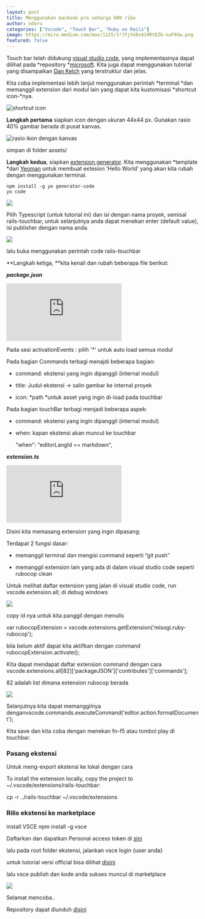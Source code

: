 ```yaml
---
layout: post
title: Menggunakan macbook pro seharga 600 ribu
author: ndaru
categories: ["Vscode", "Touch Bar", "Ruby on Rails"]
image: https://miro.medium.com/max/1125/1*JfjtG0s419RtEZk-nuF93w.png
featured: false
---
```


Touch bar telah didukung [visual studio code](https://code.visualstudio.com/updates/v1_17#_macos-touch-bar-support), yang implementasinya dapat dilihat pada *repository *[microsoft](https://github.com/Microsoft/vscode-extension-samples). Kita juga dapat menggunakan tutorial yang disampaikan [Dan Kelch](https://spin.atomicobject.com/2018/01/28/vs-code-mac-touch-bar/) yang terstruktur dan jelas.

Kita coba implementasi lebih lanjut menggunakan perintah *terminal *dan memanggil extension dari modul lain yang dapat kita kustomisasi *shortcut icon-*nya.

![shortcut icon](https://cdn-images-1.medium.com/max/2000/1*JfjtG0s419RtEZk-nuF93w.png)

**Langkah pertama** siapkan *icon* dengan ukuran 44x44 px. Gunakan rasio 40% gambar berada di pusat kanvas.

![rasio ikon dengan kanvas](https://cdn-images-1.medium.com/max/2000/1*7R6AB4lKIrDZ66dJnirXug.png)

simpan di folder assets/

**Langkah kedua**, siapkan [extension generator](https://code.visualstudio.com/docs/extensions/yocode). Kita menggunakan *template *dari [Yeoman](http://yeoman.io/) untuk membuat extesion ‘Hello World’ yang akan kita rubah dengan menggunakan terminal.

    npm install -g yo generator-code
    yo code

![](https://cdn-images-1.medium.com/max/2000/1*D5yYQiU_wY5ZecaliNjKpA.png)

Pilih Typescript (untuk tutorial ini) dan isi dengan nama proyek, semisal rails-touchbar, untuk selanjutnya anda dapat menekan enter (default value), isi publisher dengan nama anda.

![](https://cdn-images-1.medium.com/max/3460/1*hzkBa6zjtulnPWfT57AkXg.png)

lalu buka menggunakan perintah code rails-touchbar

**Langkah ketiga, **kita kenali dan rubah beberapa file berikut:

***package.json***

 <iframe src="https://medium.com/media/6053f0054699f3ee7bca086f12a3479b" frameborder=0></iframe>

Pada sesi activationEvents : pilih '*' untuk auto load semua modul

Pada bagian Commands terbagi menajdi beberapa bagian:

* command: ekstensi yang ingin dipanggil (internal modul)

* title: Judul ekstensi -> salin gambar ke internal proyek

* icon: *path *untuk asset yang ingin di-load pada touchbar

Pada bagian touchBar terbagi menjadi beberapa aspek:

* command: ekstensi yang ingin dipanggil (internal modul)

* when: kapan ekstensi akan muncul ke touchbar

    "when": "editorLangId == markdown",

***extension.ts***

 <iframe src="https://medium.com/media/ca9af3756489466c5b1ca9e2eff6063d" frameborder=0></iframe>

Disini kita memasang extension yang ingin dipasang:

Terdapat 2 fungsi dasar:

* memanggil terminal dan mengisi command seperti “git push”

* memanggil extension lain yang ada di dalam visual studio code seperti rubocop clean

Untuk melihat daftar extension yang jalan di visual studio code, run vscode.extension.all; di debug windows

![](https://cdn-images-1.medium.com/max/4452/1*hmB_39rY91gMvtdjgomWSg.png)

copy id nya untuk kita panggil dengan menulis

var rubocopExtension = vscode.extensions.getExtension('misogi.ruby-rubocop');

bila belum aktif dapat kita aktifkan dengan command rubocopExtension.activate();

Kita dapat mendapat daftar extension command dengan cara vscode.extensions.all[82]['packageJSON']['contributes']['commands'];

82 adalah list dimana extension rubocop berada

![](https://cdn-images-1.medium.com/max/3200/1*Dn0daMigqheNJXJGS7TiDA.png)

Selanjutnya kita dapat memanggilnya denganvscode.commands.executeCommand('editor.action.formatDocument');

Kita save dan kita coba dengan menekan fn-f5 atau tombol play di touchbar.

### Pasang ekstensi

Untuk meng-export ekstensi ke lokal dengan cara

To install the extension locally, copy the project to ~/.vscode/extensions/rails-touchbar:

cp -r ../rails-touchbar ~/.vscode/extensions

### Rilis ekstensi ke marketplace

install VSCE npm install -g vsce

Daftarkan dan dapatkan Personal access token di [sini](https://docs.microsoft.com/azure/devops/organizations/accounts/create-organization-msa-or-work-student)

lalu pada root folder ekstensi, jalankan vsce login {user anda}

untuk tutorial versi official bisa dilihat [disini](https://code.visualstudio.com/api/working-with-extensions/publishing-extension)

lalu vsce publish dan kode anda sukses muncul di marketplace

![](https://cdn-images-1.medium.com/max/2000/1*iGW9Ft5d2BORlPc_VeZpXA.png)

Selamat mencoba..

Repository dapat diunduh [disini](https://github.com/kusumandaru/rails-touchbar)
